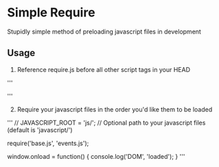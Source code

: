 Simple Require
==============

Stupidly simple method of preloading javascript files in development

Usage
-----

1. Reference require.js before all other script tags in your HEAD

'''
<!DOCTYPE html>
<html>
<head>
  <title>Simple Require</title>
  <script type="text/javascript" src="js/vendor/require.js"></script>
  <script type="text/javascript" src="js/app.js"></script>
</head>
<body>

</body>
</html>
'''

2. Require your javascript files in the order you'd like them to be loaded

'''
// JAVASCRIPT_ROOT = 'js/'; // Optional path to your javascript files (default is 'javascript/')

require('base.js', 'events.js');

window.onload = function() {
  console.log('DOM', 'loaded');
}
'''